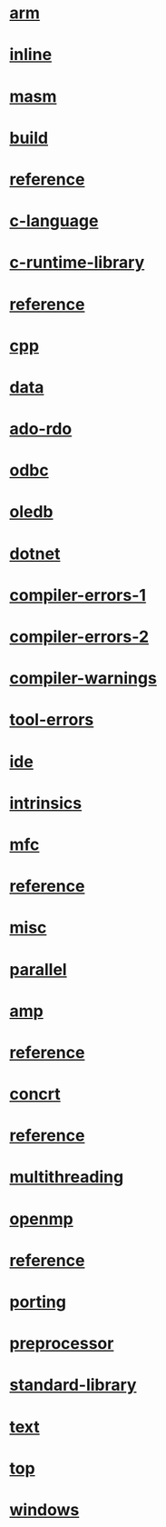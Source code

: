 # [arm](assembler\arm\TOC.md)
# [inline](assembler\inline\TOC.md)
# [masm](assembler\masm\TOC.md)
# [build](build\TOC.md)
# [reference](build\reference\TOC.md)
# [c-language](c-language\TOC.md)
# [c-runtime-library](c-runtime-library\TOC.md)
# [reference](c-runtime-library\reference\TOC.md)
# [cpp](cpp\TOC.md)
# [data](data\TOC.md)
# [ado-rdo](data\ado-rdo\TOC.md)
# [odbc](data\odbc\TOC.md)
# [oledb](data\oledb\TOC.md)
# [dotnet](dotnet\TOC.md)
# [compiler-errors-1](error-messages\compiler-errors-1\TOC.md)
# [compiler-errors-2](error-messages\compiler-errors-2\TOC.md)
# [compiler-warnings](error-messages\compiler-warnings\TOC.md)
# [tool-errors](error-messages\tool-errors\TOC.md)
# [ide](ide\TOC.md)
# [intrinsics](intrinsics\TOC.md)
# [mfc](mfc\TOC.md)
# [reference](mfc\reference\TOC.md)
# [misc](misc\TOC.md)
# [parallel](parallel\TOC.md)
# [amp](parallel\amp\TOC.md)
# [reference](parallel\amp\reference\TOC.md)
# [concrt](parallel\concrt\TOC.md)
# [reference](parallel\concrt\reference\TOC.md)
# [multithreading](parallel\multithreading\TOC.md)
# [openmp](parallel\openmp\TOC.md)
# [reference](parallel\openmp\reference\TOC.md)
# [porting](porting\TOC.md)
# [preprocessor](preprocessor\TOC.md)
# [standard-library](standard-library\TOC.md)
# [text](text\TOC.md)
# [top](top\TOC.md)
# [windows](windows\TOC.md)
